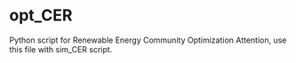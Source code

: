 # opt_CER
Python script for Renewable Energy Community Optimization
Attention, use this file with sim_CER script.

